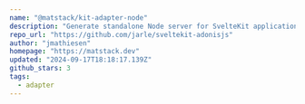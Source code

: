 ```yaml
---
name: "@matstack/kit-adapter-node"
description: "Generate standalone Node server for SvelteKit applications."
repo_url: "https://github.com/jarle/sveltekit-adonisjs"
author: "jmathiesen"
homepage: "https://matstack.dev"
updated: "2024-09-17T18:18:17.139Z"
github_stars: 3
tags: 
  - adapter
---
```

